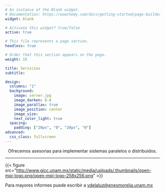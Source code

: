 ```yaml
---
# An instance of the Blank widget.
# Documentation: https://wowchemy.com/docs/getting-started/page-builder/
widget: blank

# Activate this widget? true/false
active: true

# This file represents a page section.
headless: true

# Order that this section appears on the page.
weight: 15

title: Servicios
subtitle:

design:
  columns: "1"
  background:
    image: server.jpg
    image_darken: 0.6
    image_parallax: true
    image_position: center
    image_size: 
    text_color_light: true
  spacing:
    padding: ["20px", "0", "20px", "0"]
advanced:
  css_class: fullscreen
---
```


<div align="center">Ofrecemos asesorias para implementar sistemas paralelos o distribuidos. </div>

***
{{< figure src="http://www.gicc.unam.mx/static/media/uploads/.thumbnails/open-mpi-logo.png/open-mpi-logo-258x256.png" >}}

Para mayores informes puede escribir a [vdelaluz@enesmorelia.unam.mx](mailto:vdelaluz@enesmorelia.unam.mx)